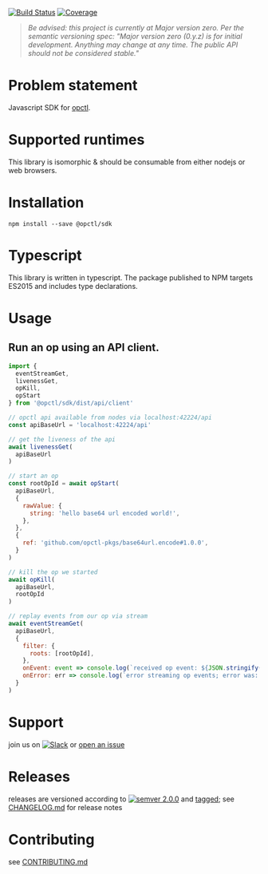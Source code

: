 [![Build Status](https://travis-ci.org/opctl/sdk-js.svg?branch=master)](https://travis-ci.org/opctl/sdk-js)
[![Coverage](https://codecov.io/gh/opctl/sdk-js/branch/master/graph/badge.svg)](https://codecov.io/gh/opctl/sdk-js)

> *Be advised: this project is currently at Major version zero. Per the
> semantic versioning spec: "Major version zero (0.y.z) is for initial
> development. Anything may change at any time. The public API should
> not be considered stable."*

# Problem statement
Javascript SDK for [opctl](https://opctl.io).


# Supported runtimes
This library is isomorphic & should be consumable from either nodejs or
web browsers.


# Installation
```shell
npm install --save @opctl/sdk
```


# Typescript
This library is written in typescript. The package published to NPM targets ES2015 and includes type declarations.


# Usage

## Run an op using an API client.
```javascript
import {
  eventStreamGet,
  livenessGet,
  opKill,
  opStart
} from '@opctl/sdk/dist/api/client'

// opctl api available from nodes via localhost:42224/api
const apiBaseUrl = 'localhost:42224/api'

// get the liveness of the api
await livenessGet(
  apiBaseUrl
)

// start an op
const rootOpId = await opStart(
  apiBaseUrl,
  {
    rawValue: {
      string: 'hello base64 url encoded world!',
    },
  },
  {
    ref: 'github.com/opctl-pkgs/base64url.encode#1.0.0',
  }
)

// kill the op we started
await opKill(
  apiBaseUrl,
  rootOpId
)

// replay events from our op via stream
await eventStreamGet(
  apiBaseUrl,
  {
    filter: {
      roots: [rootOpId],
    },
    onEvent: event => console.log(`received op event: ${JSON.stringify(event)}`),
    onError: err => console.log(`error streaming op events; error was: ${JSON.stringify(err)}`),
  }
)
```


# Support
join us on
[![Slack](https://opctl-slackin.herokuapp.com/badge.svg)](https://opctl-slackin.herokuapp.com/)
or [open an issue](https://github.com/opctl/opctl/issues)


# Releases
releases are versioned according to
[![semver 2.0.0](https://img.shields.io/badge/semver-2.0.0-brightgreen.svg)](http://semver.org/spec/v2.0.0.html)
and [tagged](https://git-scm.com/book/en/v2/Git-Basics-Tagging); see
[CHANGELOG.md](CHANGELOG.md) for release notes


# Contributing
see [CONTRIBUTING.md](CONTRIBUTING.md)
